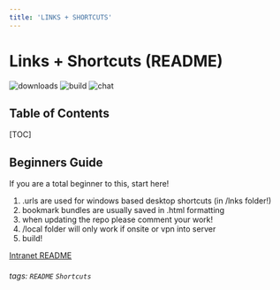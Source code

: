 ```yaml
---
title: 'LINKS + SHORTCUTS'
---
```


Links + Shortcuts (README)
===
![downloads](https://img.shields.io/github/downloads/atom/atom/total.svg)
![build](https://img.shields.io/appveyor/ci/:user/:repo.svg)
![chat](https://img.shields.io/discord/:serverId.svg)

## Table of Contents

[TOC]

## Beginners Guide

If you are a total beginner to this, start here!

1. .urls are used for windows based desktop shortcuts (in /lnks folder!)
2. bookmark bundles are usually saved in .html formatting
3. when updating the repo please comment your work!
4. /local folder will only work if onsite or vpn into server
5. build!

[Intranet README](./README.md)


###### tags: `README` `Shortcuts`

